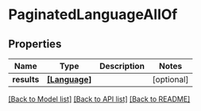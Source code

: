 # PaginatedLanguageAllOf


## Properties
Name | Type | Description | Notes
------------ | ------------- | ------------- | -------------
**results** | [**[Language]**](Language.md) |  | [optional] 

[[Back to Model list]](../README.md#documentation-for-models) [[Back to API list]](../README.md#documentation-for-api-endpoints) [[Back to README]](../README.md)


